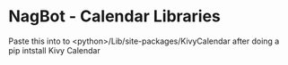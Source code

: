 # NagBot - Calendar Libraries
Paste this into to \<python\>/Lib/site-packages/KivyCalendar after doing a 
	pip intstall Kivy Calendar